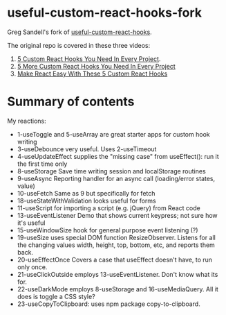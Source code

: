 # useful-custom-react-hooks-fork

Greg Sandell's fork of [useful-custom-react-hooks](https://github.com/WebDevSimplified/useful-custom-react-hooks).

The original repo is covered in these three videos:
1. [5 Custom React Hooks You Need In Every Project](https://www.youtube.com/watch?v=0c6znExIqRw).  
1. [5 More Custom React Hooks You Need In Every Project](https://www.youtube.com/watch?v=izXHsZ57UPs)
1. [Make React Easy With These 5 Custom React Hooks](https://www.youtube.com/watch?v=Ix_xeCuS4XA&t=0s)

# Summary of contents
My reactions:

* 1-useToggle and 5-useArray are great starter apps for custom hook writing
* 3-useDebounce very useful.  Uses 2-useTimeout
* 4-useUpdateEffect supplies the "missing case"  from useEffect(): run it the first time only
* 8-useStorage Save time writing session and localStorage routines
* 9-useAsync Reporting handler for an async call (loading/error states, value)
* 10-useFetch Same as 9 but specifically for fetch
* 18-useStateWithValidation looks useful for forms
* 11-useScript for importing a script (e.g. jQuery) from React code
* 13-useEventListener Demo that shows current keypress; not sure how it's useful
* 15-useWindowSize hook for general purpose event listening (?)
* 19-useSize uses special DOM function ResizeObserver.  Listens for all the changing values width, height, top, bottom, etc, and reports them back.
* 20-useEffectOnce Covers a case that useEffect doesn't have, to run only once.
* 21-useClickOutside employs 13-useEventListener. Don't know what its for.
* 22-useDarkMode employs 8-useStorage and 16-useMediaQuery.  All it does is toggle a CSS style?
* 23-useCopyToClipboard: uses npm package copy-to-clipboard.
